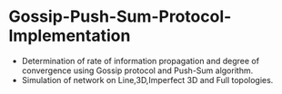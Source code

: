 # Gossip-Push-Sum-Protocol-Implementation

* Determination of rate of information propagation and degree of convergence using Gossip protocol and Push-Sum algorithm.
* Simulation of network on Line,3D,Imperfect 3D and Full topologies.
